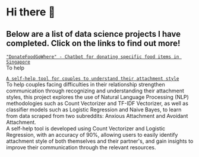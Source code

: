 # Hi there 👋

## Below are a list of data science projects I have completed. Click on the links to find out more! 

[`"DonateFoodGoWhere" - Chatbot for donating specific food items in Singapore`](https://github.com/tmq077/GA_Capstone_Project)
<br>To help

[`A self-help tool for couples to understand their attachment style`](https://github.com/tmq077/GA_Project_3)
<br>To help couples facing difficulties in their relationship strengthen communication through recognizing and understanding their attachment styles, this project explores the use of Natural Language Processing (NLP) methodologies such as Count Vectorizer and TF-IDF Vectorizer, as well as classifier models such as Logistic Regression and Naive Bayes, to learn from data scraped from two subreddits: Anxious Attachment and Avoidant Attachment. 
<br>A self-help tool is developed using Count Vectorizer and Logistic Regression, with an accuracy of 90%, allowing users to easily identify attachment style of both themselves and their partner's, and gain insights to improve their communication through the relevant resources. 
